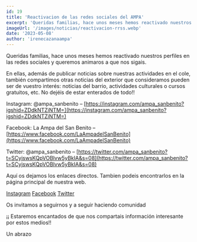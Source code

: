 ```yaml
---
id: 19
title: 'Reactivacion de las redes sociales del AMPA'
excerpt: 'Queridas familias, hace unos meses hemos reactivado nuestros perfiles en las redes sociales y queremos animaros a que nos sigais.'
imageUrl: '/images/noticias/reactivacion-rrss.webp'
date: '2023-05-08'
author: 'irenecazanaampa'
---
```


Queridas familias, hace unos meses hemos reactivado nuestros perfiles en las redes sociales y queremos animaros a que nos sigais.

En ellas, además de publicar noticias sobre nuestras actividades en el cole, también compartimos otras noticias del exterior que consideramos pueden ser de vuestro interés: noticias del barrio, actividades culturales o cursos gratuitos, etc. No dejéis de estar enterados de todo!!

Instagram: @ampa_sanbenito – [https://instagram.com/ampa_sanbenito?igshid=ZDdkNTZiNTM=](https://instagram.com/ampa_sanbenito?igshid=ZDdkNTZiNTM=)

Facebook: La Ampa del San Benito – [https://www.facebook.com/LaAmpadelSanBenito](https://www.facebook.com/LaAmpadelSanBenito)

Twitter: @ampa_sanbenito – [https://twitter.com/ampa_sanbenito?t=SCyjswsKQpVOBlvw5yBkIA&s=08](https://twitter.com/ampa_sanbenito?t=SCyjswsKQpVOBlvw5yBkIA&s=08)

Aquí os dejamos los enlaces directos. Tambien podeis encontrarlos en la página principal de nuestra web.

[Instagram](https://instagram.com/ampa_sanbenito?igshid=ZDdkNTZiNTM=)
[Facebook](https://www.facebook.com/LaAmpadelSanBenito)
[Twitter](https://twitter.com/ampa_sanbenito?t=SCyjswsKQpVOBlvw5yBkIA&s=08)

Os invitamos a seguirnos y a seguir haciendo comunidad

¡¡ Estaremos encantados de que nos compartais información interesante por estos medios!!

Un abrazo